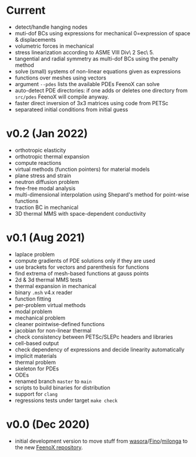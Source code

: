 
# Current

 * detect/handle hanging nodes
 * muti-dof BCs using expressions for mechanical 0=expression of space & displacements
 * volumetric forces in mechanical
 * stress linearization according to ASME VIII Div\ 2 Sec\ 5.
 * tangential and radial symmetry as multi-dof BCs using the penalty method
 * solve (small) systems of non-linear equations given as expressions
 * functions over meshes using vectors
 * argument `--pdes` lists the available PDEs FeenoX can solve
 * auto-detect PDE directories: if one adds or deletes one directory from `src/pdes` FeenoX will compile anyway.
 * faster direct inversion of 3x3 matrices using code from PETSc
 * separateed initial conditions from initial guess
 

# v0.2 (Jan 2022)

 * orthotropic elasticity
 * orthotropic thermal expansion
 * compute reactions
 * virtual methods (function pointers) for material models
 * plane stress and strain
 * neutron diffusion problem
 * free-free modal analysis
 * multi-dimensional interpolation using Shepard's method for point-wise functions
 * traction BC in mechanical
 * 3D thermal MMS with space-dependent conductivity
 
# v0.1 (Aug 2021)

 * laplace problem
 * compute gradients of PDE solutions only if they are used
 * use brackets for vectors and parenthesis for functions
 * find extrema of mesh-based functions at gauss points
 * 2d & 3d thermal MMS tests
 * thermal expansion in mechanical
 * binary `.msh` v4.x reader
 * function fitting
 * per-problem virtual methods
 * modal problem
 * mechanical problem
 * cleaner pointwise-defined functions
 * jacobian for non-linear thermal
 * check consistency between PETSc/SLEPc headers and libraries
 * cell-based output
 * check dependency of expressions and decide linearity automatically
 * implicit materials
 * thermal problem
 * skeleton for PDEs
 * ODEs
 * renamed branch `master` to `main`
 * scripts to build binaries for distribution
 * support for `clang`
 * regressions tests under target `make check`
 
 
# v0.0 (Dec 2020)

 * initial development version to move stuff from [wasora](https://github.com/seamplex/wasora)/[Fino](https://github.com/seamplex/fino)/[milonga](https://github.com/seamplex/milonga) to the new [FeenoX repository](https://github.com/seamplex/feenox^).
 
